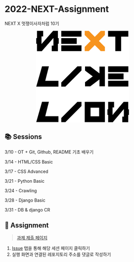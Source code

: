 # 2022-NEXT-Assignment

NEXT X 멋쟁이사자처럼 10기

<p align="center">
<img width="300px" src="https://raw.githubusercontent.com/NEXT-LIKELION/NEXTx9th/master/img/logo.png">
</p>

## 📚 Sessions

3/10 - OT + Git, Github, README 기초 배우기

3/14 - HTML/CSS Basic

3/17 - CSS Advanced

3/21 - Python Basic

3/24 - Crawling

3/28 - Django Basic

3/31 - DB & django CR

## 📑 Assignment

> [과제 제출 페이지](https://github.com/NEXT-LIKELION/2022-NEXT-Assignment/issues)

1. [Issue](https://github.com/NEXT-LIKELION/2022-NEXT-Assignment/issues) 탭을 통해 해당 세션 페이지 클릭하기
2. 실행 화면과 연결된 레포지토리 주소를 댓글로 작성하기

